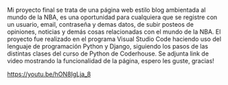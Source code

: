 Mi proyecto final se trata de una página web estilo blog ambientada al mundo de la NBA, es una oportunidad para cualquiera que se registre con un usuario, email, contraseña y demas datos, de subir posteos de opiniones, noticias y demás cosas relacionadas con el mundo de la NBA.
El proyecto fue realizado en el programa Visual Studio Code haciendo uso del lenguaje de programación Python y Django, siguiendo los pasos de las distintas clases del curso de Python de Coderhouse.
Se adjunta link de video mostrando la funcionalidad de la página, espero les guste, gracias!

https://youtu.be/hON8IgLja_8
